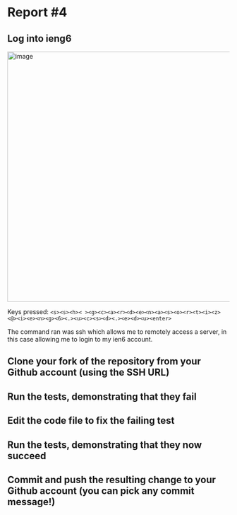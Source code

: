 # Report #4
## Log into ieng6
<img width="566" alt="image" src="https://github.com/gcardenasortiz/cse15l-lab-reports-WI24/assets/156359594/2418aab5-dcf0-4532-b1c0-605fab795ae6">

Keys pressed: `<s><s><h>< ><g><c><a><r><d><e><n><a><s><o><r><t><i><z><@><i><e><n><g><6><.><u><c><s><d><.><e><d><u><enter>`

The command ran was ssh which allows me to remotely access a server, in this case allowing me to login to my ien6 account.


## Clone your fork of the repository from your Github account (using the SSH URL)



## Run the tests, demonstrating that they fail



## Edit the code file to fix the failing test



## Run the tests, demonstrating that they now succeed



## Commit and push the resulting change to your Github account (you can pick any commit message!)


